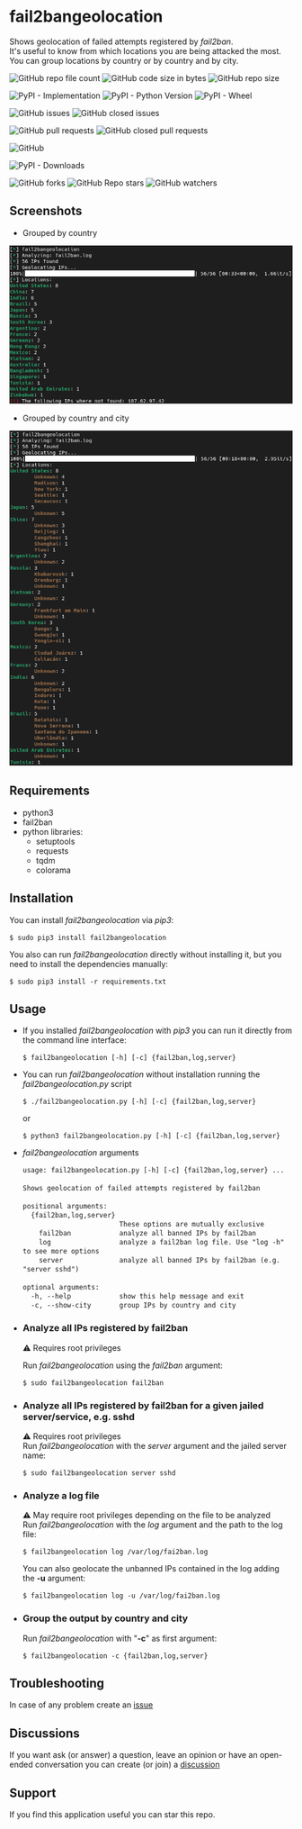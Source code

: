 # fail2bangeolocation

Shows geolocation of failed attempts registered by *fail2ban*.  
It's useful to know from which locations you are being attacked the most.  
You can group locations by country or by country and by city.  

![GitHub repo file count](https://img.shields.io/github/directory-file-count/rubenhortas/fail2bangeolocation)
![GitHub code size in bytes](https://img.shields.io/github/languages/code-size/rubenhortas/fail2bangeolocation)
![GitHub repo size](https://img.shields.io/github/repo-size/rubenhortas/fail2bangeolocation)

![PyPI - Implementation](https://img.shields.io/pypi/implementation/fail2bangeolocation)
![PyPI - Python Version](https://img.shields.io/pypi/pyversions/fail2bangeolocation)
![PyPI - Wheel](https://img.shields.io/pypi/wheel/fail2bangeolocation)

![GitHub issues](https://img.shields.io/github/issues-raw/rubenhortas/fail2bangeolocation)
![GitHub closed issues](https://img.shields.io/github/issues-closed-raw/rubenhortas/fail2bangeolocation)

![GitHub pull requests](https://img.shields.io/github/issues-pr-raw/rubenhortas/fail2bangeolocation)
![GitHub closed pull requests](https://img.shields.io/github/issues-pr-closed-raw/rubenhortas/fail2bangeolocation)

![GitHub](https://img.shields.io/github/license/rubenhortas/fail2bangeolocation)

![PyPI - Downloads](https://img.shields.io/pypi/dm/fail2bangeolocation)

![GitHub forks](https://img.shields.io/github/forks/rubenhortas/fail2bangeolocation?style=social)
![GitHub Repo stars](https://img.shields.io/github/stars/rubenhortas/fail2bangeolocation?style=social)
![GitHub watchers](https://img.shields.io/github/watchers/rubenhortas/fail2bangeolocation?style=social)

## Screenshots

* Grouped by country
<img src="screenshots/screenshot_grouped_by_country.png" alt="Output grouped by country" width="600">


* Grouped by country and city
<img src="screenshots/screenshot_grouped_by_country_and_city.png" alt="Output grouped by country and city" width="600">

## Requirements

* python3
* fail2ban
* python libraries:
  * setuptools
  * requests
  * tqdm
  * colorama 

## Installation 

You can install *fail2bangeolocation* via *pip3*:

```shell
$ sudo pip3 install fail2bangeolocation
```

You also can run *fail2bangeolocation* directly without installing it, but you need to install the dependencies manually:

```shell
$ sudo pip3 install -r requirements.txt
```

## Usage

* If you installed *fail2bangeolocation* with *pip3* you can run it directly from the command line interface:

  ```shell
  $ fail2bangeolocation [-h] [-c] {fail2ban,log,server}
  ```

* You can run *fail2bangeolocation* without installation running the *fail2bangeolocation.py* script

  ```shell
  $ ./fail2bangeolocation.py [-h] [-c] {fail2ban,log,server}
  ```
  or
  ```shell
  $ python3 fail2bangeolocation.py [-h] [-c] {fail2ban,log,server}
  ```

* *fail2bangeolocation* arguments

  ```shell
  usage: fail2bangeolocation.py [-h] [-c] {fail2ban,log,server} ...
  
  Shows geolocation of failed attempts registered by fail2ban
  
  positional arguments:
    {fail2ban,log,server}
                          These options are mutually exclusive
      fail2ban            analyze all banned IPs by fail2ban
      log                 analyze a fail2ban log file. Use "log -h" to see more options
      server              analyze all banned IPs by fail2ban (e.g. "server sshd")
  
  optional arguments:
    -h, --help            show this help message and exit
    -c, --show-city       group IPs by country and city 
  ```

* ### Analyze all IPs registered by fail2ban 

  :warning: Requires root privileges  

  Run *fail2bangeolocation* using the *fail2ban* argument:

  ```shell
  $ sudo fail2bangeolocation fail2ban
  ```

* ### Analyze all IPs registered by fail2ban for a given jailed server/service, e.g. sshd 

  :warning: Requires root privileges  
  Run *fail2bangeolocation* with the *server* argument and the jailed server name:

  ```shell
  $ sudo fail2bangeolocation server sshd
  ```

* ### Analyze a log file
  :warning: May require root privileges depending on the file to be analyzed  
  Run *fail2bangeolocation* with the *log* argument and the path to the log file:

  ```shell
  $ fail2bangeolocation log /var/log/fai2ban.log
  ```

  You can also geolocate the unbanned IPs contained in the log adding the **-u** argument:

  ```shell
  $ fail2bangeolocation log -u /var/log/fai2ban.log
  ```
  
* ### Group the output by country and city
  Run *fail2bangeolocation* with "**-c**" as first argument:

  ```shell
  $ fail2bangeolocation -c {fail2ban,log,server}
  ```
  
## Troubleshooting

In case of any problem create an [issue](https://github.com/rubenhortas/fail2bangeolocation/issues/new)

## Discussions
If you want ask (or answer) a question, leave an opinion or have an open-ended conversation you can create (or join) a [discussion](https://github.com/rubenhortas/fail2bangeolocation/discussions/new)

## Support

If you find this application useful you can star this repo.
